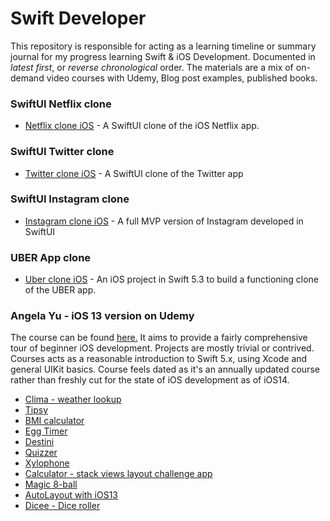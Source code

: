 # Swift Developer

This repository is responsible for acting as a learning timeline or summary journal for my progress learning Swift & iOS Development. Documented in _latest first_, or _reverse chronological_ order. The materials are a mix of on-demand video courses with Udemy, Blog post examples, published books.

### SwiftUI Netflix clone

- [Netflix clone iOS](https://github.com/irisida/netflix-swiftui) - A SwiftUI clone of the iOS Netflix app.

### SwiftUI Twitter clone

- [Twitter clone iOS](https://github.com/irisida/twitter-swiftui) - A SwiftUI clone of the Twitter app

### SwiftUI Instagram clone

- [Instagram clone iOS](https://github.com/irisida/instagram-swiftui) - A full MVP version of Instagram developed in SwiftUI

### UBER App clone

- [Uber clone iOS](https://github.com/irisida/uber-clone-ios) - An iOS project in Swift 5.3 to build a functioning clone of the UBER app.

### Angela Yu - iOS 13 version on Udemy

The course can be found [here.](https://www.udemy.com/course/ios-13-app-development-bootcamp/) It aims to provide a fairly comprehensive tour of beginner iOS development. Projects are mostly trivial or contrived. Courses acts as a reasonable introduction to Swift 5.x, using Xcode and general UIKit basics. Course feels dated as it's an annually updated course rather than freshly cut for the state of iOS development as of iOS14.

- [Clima - weather lookup](https://github.com/irisida/clima-ios-weather-app)
- [Tipsy](https://github.com/irisida/tipsy-tip-calculator-ios-app)
- [BMI calculator](https://github.com/irisida/bmi-calculator-ios-app)
- [Egg Timer](https://github.com/irisida/egg-timer-ios-app)
- [Destini](https://github.com/irisida/Destini-ios13)
- [Quizzer](https://github.com/irisida/quizzler-app-ios13)
- [Xylophone](https://github.com/irisida/xylophone-avfoundation-sounds-app)
- [Calculator - stack views layout challenge app](https://github.com/irisida/calculator-layout-challenge-app-ios)
- [Magic 8-ball](https://github.com/irisida/magic-8-ball-ios13)
- [AutoLayout with iOS13](https://github.com/irisida/autolayout-ios13)
- [Dicee - Dice roller](https://github.com/irisida/dicee-ios-app)
